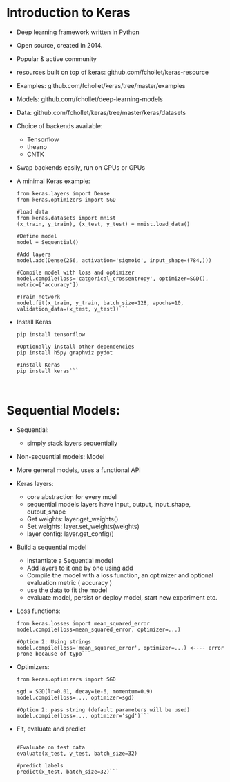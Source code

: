 # Introduction to Keras

  - Deep learning framework written in Python
  - Open source, created in 2014.
  - Popular & active community
  
  - resources built on top of keras: github.com/fchollet/keras-resource
  - Examples: github.com/fchollet/keras/tree/master/examples
  - Models: github.com/fchollet/deep-learning-models
  - Data: github.com/fchollet/keras/tree/master/keras/datasets
  
  - Choice of backends available:
    - Tensorflow
    - theano
    - CNTK    
  - Swap backends easily, run on CPUs or GPUs
  
  - A minimal Keras example:
  
    ```from keras.models import Sequential
    from keras.layers import Dense
    from keras.optimizers import SGD
    
    #load data
    from keras.datasets import mnist
    (x_train, y_train), (x_test, y_test) = mnist.load_data()
    
    #Define model
    model = Sequential()
    
    #Add layers
    model.add(Dense(256, activation='sigmoid', input_shape=(784,)))
    
    #Compile model with loss and optimizer
    model.compile(loss='catgorical_crossentropy', optimizer=SGD(), metric=['accuracy'])
    
    #Train network
    model.fit(x_train, y_train, batch_size=128, apochs=10, validation_data=(x_test, y_test))```
    
  - Install Keras
  
    ```#Install tensorflow backend
    pip install tensorflow

    #Optionally install other dependencies
    pip install h5py graphviz pydot

    #Install Keras
    pip install keras```
  
  
# Sequential Models:

  - Sequential:
    - simply stack layers sequentially
  - Non-sequential models: Model
  - More general models, uses a functional API
  
  - Keras layers:
    - core abstraction for every mdel
    - sequential models layers have input, output, input_shape, output_shape
    - Get weights: layer.get_weights()
    - Set weights: layer.set_weights(weights)
    - layer config: layer.get_config()
    
  - Build a sequential model
    - Instantiate a Sequential model
    - Add layers to it one by one using add
    - Compile the model with a loss function, an optimizer and optional evaluation metric ( accuracy )
    - use the data to fit the model
    - evaluate model, persist or deploy model, start new experiment etc.
  
  - Loss functions:
  
    ``` #Option 1: Importing from loss module (preferred)
    from keras.losses import mean_squared_error
    model.compile(loss=mean_squared_error, optimizer=...)
    
    #Option 2: Using strings
    model.compile(loss='mean_squared_error', optimizer=...) <---- error prone because of typo```
    
  - Optimizers:
  
    ``` #Option 1: load optimizers from moddule ( preferred )
    from keras.optimizers import SGD
    
    sgd = SGD(lr=0.01, decay=1e-6, momentum=0.9)
    model.compile(loss=..., optimizer=sgd)
    
    #Option 2: pass string (default parameters will be used)
    model.compile(loss=..., optimizer='sgd')```
    
  - Fit, evaluate and predict
  
    ```model.fit(x_train, y_train, batch_size=32, epochs=10, validation_data=(x_val, y_val))
    
    #Evaluate on test data
    evaluate(x_test, y_test, batch_size=32)
    
    #predict labels
    predict(x_test, batch_size=32)```
    
    
  
  

